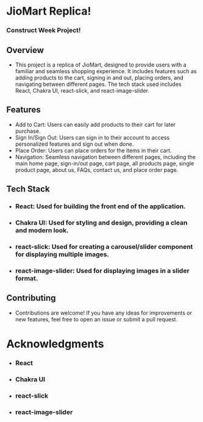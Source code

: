 # JioMart Replica!
### Construct Week Project!

## Overview

- This project is a replica of JioMart, designed to provide users with a familiar and seamless shopping experience. It includes features such as adding products to the cart, signing in and out, placing orders, and navigating between different pages. The tech stack used includes React, Chakra UI, react-slick, and react-image-slider.

## Features

- Add to Cart: Users can easily add products to their cart for later purchase.
- Sign In/Sign Out: Users can sign in to their account to access personalized features and sign out when done.
- Place Order: Users can place orders for the items in their cart.
- Navigation: Seamless navigation between different pages, including the main home page, sign-in/out page, cart page, all products page, single product page, about us, FAQs, contact us, and place order page.

## Tech Stack

- ### React: Used for building the front end of the application.
- ### Chakra UI: Used for styling and design, providing a clean and modern look.
- ### react-slick: Used for creating a carousel/slider component for displaying multiple images.
- ### react-image-slider: Used for displaying images in a slider format.

## Contributing

- Contributions are welcome! If you have any ideas for improvements or new features, feel free to open an issue or submit a pull request.

# Acknowledgments
- ### React
- ### Chakra UI
- ### react-slick
- ### react-image-slider

